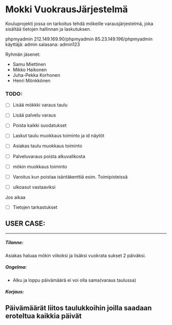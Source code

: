# Mokki VuokrausJärjestelmä

Kouluprojekti jossa on tarkoitus tehdä mökeille varausjärjestelmä, joka sisältää tietojen hallinnan ja laskutuksen.

phpmyadmin 212.149.169.90/phpmyadmin
           85.23.149.196/phpmyadmin
käyttäjä: admin
salasana: admin123

Ryhmän jäsenet:
 - Samu Miettinen
 - Mikko Haikonen
 - Juha-Pekka Korhonen
 - Henri Mönkkönen


### TODO:
 - [ ] Lisää mökkki varaus taulu
 - [ ] Lisää palvelu varaus
 
 - [ ] Poista kaikki suodatukset

 - [ ] Laskut taulu muokkaus toiminto ja id näytöt
 - [ ] Asiakas taulu muokkaus toiminto
 - [ ] Palveluvaraus poista alkuvalikosta
 - [ ] mökin muokkaus toiminto
 - [ ] Varoitus kun poistaa isäntäkenttiä esim. Toimipisteissä
 - [ ] ulkoasut vastaaviksi
 
 Jos aikaa
 - [ ] Tietojen tarkastukset

## USER CASE:
-----------
##### Tilanne:

Asiakas haluaa mökin viikoksi ja lisäksi vuokrata sukset 2 päiväksi.

##### Ongelma:

- Alku ja loppu päivämäärä ei voi olla sama(varaus taulussa)

##### Korjaus:
Päivämäärät liitos taulukkoihin joilla saadaan eroteltua kaikkia päivät
--------

